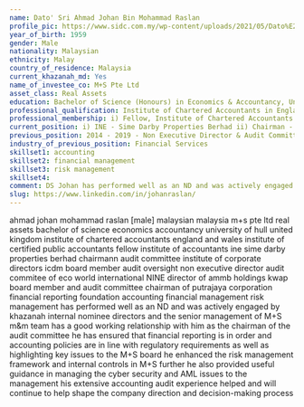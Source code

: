 ```yaml
---
name: Dato' Sri Ahmad Johan Bin Mohammad Raslan
profile_pic: https://www.sidc.com.my/wp-content/uploads/2021/05/Dato%E2%80%99-Seri-Johan-Raslan-150x150.jpeg
year_of_birth: 1959
gender: Male
nationality: Malaysian
ethnicity: Malay
country_of_residence: Malaysia 
current_khazanah_md: Yes
name_of_investee_co: M+S Pte Ltd
asset_class: Real Assets
education: Bachelor of Science (Honours) in Economics & Accountancy, University of Hull, United Kingdom
professional_qualification: Institute of Chartered Accountants in England and Wales & Malaysian Institute of Certified Public Accountants
professional_membership: i) Fellow, Institute of Chartered Accountants in England & Wales ii) Member, Malaysian Institute of Certified Public Accountants iii) Member, Malaysian Institute of Accountants
current_position: i) INE - Sime Darby Properties Berhad ii) Chairman - Audit Committee of Sime Darby Properties Berhad iii) Director - Institute of Corporate Directors Malaysia (ICDM) iv) Board Member - Audit Oversight Board, Malaysia
previous_position: 2014 - 2019 - Non Executive Director & Audit Committee Chairman of Eco World International, 2016 - 2017 - NINE Director of AMMB Holdings Bhd, 2010 - 2012 - Board member of KWAP, 2005 - 2012 - Board member and Audit Committee Chairman of Putrajaya Corporation, 2003 - 2009 - Chairman of the Financial Reporting Foundation
industry_of_previous_position: Financial Services
skillset1: accounting
skillset2: financial management
skillset3: risk management
skillset4: 
comment: DS Johan has performed well as an ND and was actively engaged by Khazanah’s Internal Nominee Directors and the senior management of M+S. M&M team has a good working relationship with him. As the Chairman of the Audit Committee, he has ensured that financial reporting is in order and accounting policies are in line with regulatory requirements as well as highlighting key issues to the M+S Board. He enhanced the risk management framework and internal controls in M+S. Further, he also provided useful guidance in managing the cyber security and AML issues to the management. His extensive accounting / audit experience helped and will continue to help shape the company’s direction and decision-making process.
slug: https://www.linkedin.com/in/johanraslan/
---
```


ahmad johan mohammad raslan [male] malaysian malaysia m+s pte ltd real assets  bachelor of science economics accountancy university of hull united kingdom institute of chartered accountants england and wales institute of certified public accountants fellow institute of accountants ine sime darby properties berhad chairmann audit committee institute of corporate directors icdm board member audit oversight non executive director audit commitee of eco world international NINE director of ammb holdings kwap board member and audit committee chairman of putrajaya corporation financial reporting foundation accounting financial management risk management has performed well as an ND and was actively engaged by khazanah internal nominee directors and the senior management of M+S m&m team has a good working relationship with him as the chairman of the audit committee he has ensured that financial reporting is in order and accounting policies are in line with regulatory requirements as well as highlighting key issues to the M+S board he enhanced the risk management framework and internal controls in M+S further he also provided useful guidance in managing the cyber security and AML issues to the management his extensive accounting audit experience helped and will continue to help shape the company direction and decision-making process